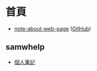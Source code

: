 
# 首頁

* [note-about-web-page](https://samwhelp.github.io/note-about-web-page/) ([GitHub](https://github.com/samwhelp/note-about-web-page))


## samwhelp

* [個人筆記](https://samwhelp.github.io/book/)
